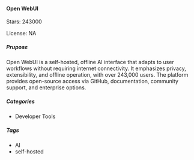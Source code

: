 #### Open WebUI

Stars: 243000

License: NA

##### Prupose

Open WebUI is a self-hosted, offline AI interface that adapts to user workflows without requiring internet connectivity. It emphasizes privacy, extensibility, and offline operation, with over 243,000 users. The platform provides open-source access via GitHub, documentation, community support, and enterprise options.

##### Categories

 - Developer Tools

##### Tags

- AI
- self-hosted
